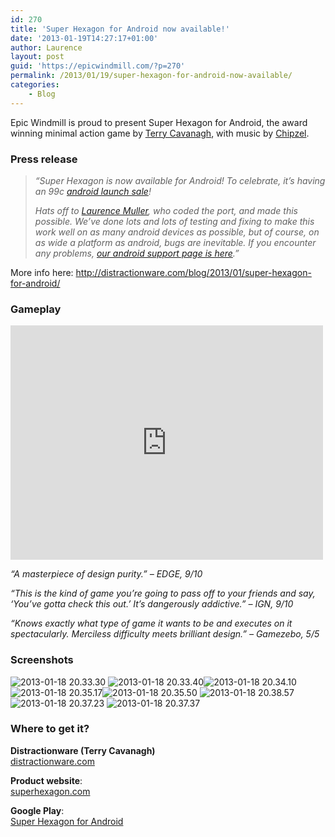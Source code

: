 ```yaml
---
id: 270
title: 'Super Hexagon for Android now available!'
date: '2013-01-19T14:27:17+01:00'
author: Laurence
layout: post
guid: 'https://epicwindmill.com/?p=270'
permalink: /2013/01/19/super-hexagon-for-android-now-available/
categories:
    - Blog
---
```


Epic Windmill is proud to present Super Hexagon for Android, the award winning minimal action game by [Terry Cavanagh](http://distractionware.com/blog/about-me/), with music by [Chipzel](http://chipzelmusic.bandcamp.com/).

### Press release

> *“Super Hexagon is now available for Android! To celebrate, it’s having an 99c [android launch sale](https://play.google.com/store/apps/details?id=com.distractionware.superhexagon)!*
> 
> *Hats off to [Laurence Muller](https://epicwindmill.com/), who coded the port, and made this possible. We’ve done lots and lots of testing and fixing to make this work well on as many android devices as possible, but of course, on as wide a platform as android, bugs are inevitable. If you encounter any problems, [our android support page is here](http://superhexagon.com/android/).”*

More info here: <http://distractionware.com/blog/2013/01/super-hexagon-for-android/>

### Gameplay

<iframe allow="accelerometer; autoplay; clipboard-write; encrypted-media; gyroscope; picture-in-picture; web-share" allowfullscreen="" frameborder="0" height="375" loading="lazy" src="https://www.youtube.com/embed/2sz0mI_6tLQ?feature=oembed" title="Super Hexagon Trailer" width="500"></iframe>

*“A masterpiece of design purity.” – EDGE, 9/10*

*“This is the kind of game you’re going to pass off to your friends and say, ‘You’ve gotta check this out.’ It’s dangerously addictive.” – IGN, 9/10*

*“Knows exactly what type of game it wants to be and executes on it spectacularly. Merciless difficulty meets brilliant design.” – Gamezebo, 5/5*

### Screenshots

![2013-01-18 20.33.30](https://epicwindmill.com/wp-content/uploads/2013/01/2013-01-18-20.33.30-300x180.png) ![2013-01-18 20.33.40](https://epicwindmill.com/wp-content/uploads/2013/01/2013-01-18-20.33.40-300x180.png)![2013-01-18 20.34.10](https://epicwindmill.com/wp-content/uploads/2013/01/2013-01-18-20.34.10-300x180.png)![2013-01-18 20.35.17](https://epicwindmill.com/wp-content/uploads/2013/01/2013-01-18-20.35.17-300x180.png)![2013-01-18 20.35.50](https://epicwindmill.com/wp-content/uploads/2013/01/2013-01-18-20.35.50-300x180.png) ![2013-01-18 20.38.57](https://epicwindmill.com/wp-content/uploads/2013/01/2013-01-18-20.38.57-300x180.png)![2013-01-18 20.37.23](https://epicwindmill.com/wp-content/uploads/2013/01/2013-01-18-20.37.23-300x180.png) ![2013-01-18 20.37.37](https://epicwindmill.com/wp-content/uploads/2013/01/2013-01-18-20.37.37-300x180.png)

### Where to get it?

**Distractionware (Terry Cavanagh)**  
[distractionware.com](http://distractionware.com)

**Product website**:  
[superhexagon.com](http://superhexagon.com/)

**Google Play**:  
[Super Hexagon for Android](https://play.google.com/store/apps/details?id=com.distractionware.superhexagon)
